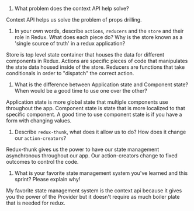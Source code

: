 1. What problem does the context API help solve?

Context API helps us solve the problem of props drilling.

1. In your own words, describe `actions`, `reducers` and the `store` and their role in Redux. What does each piece do? Why is the store known as a 'single source of truth' in a redux application?

Store is top level state container that houses the data for different components in Redux. Actions are specific pieces of code that manipulates the state data housed inside of the store. Reducers are functions that take conditionals in order to "dispatch" the correct action.

1. What is the difference between Application state and Component state? When would be a good time to use one over the other?

Application state is more global state that multiple components use throughout the app. Component state is state that is more localized to that specific component. A good time to use component state is if you have a form with changing values.

1. Describe `redux-thunk`, what does it allow us to do? How does it change our `action-creators`?

Redux-thunk gives us the power to have our state management asynchronous throughout our app. Our action-creators change to fixed outcomes to control the code.

1. What is your favorite state management system you've learned and this sprint? Please explain why!


My favorite state management system is the context api because it gives you the power of the Provider but it doesn't require as much boiler plate that is needed for redux.